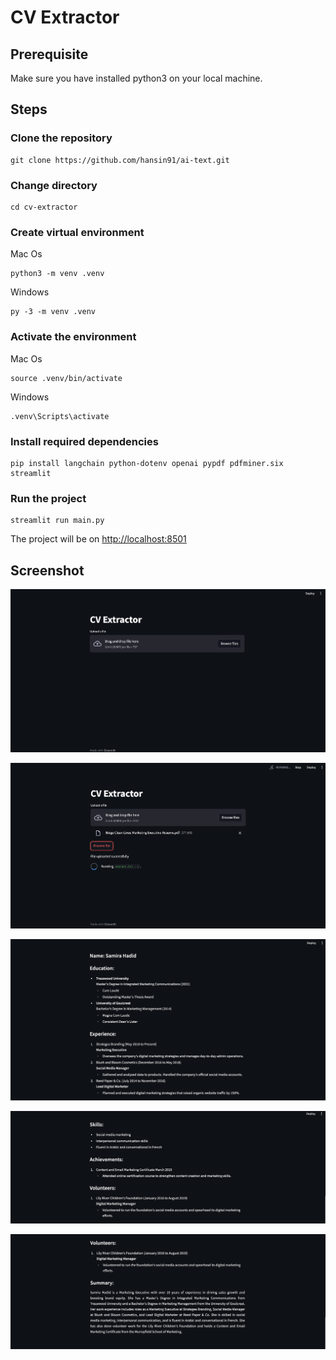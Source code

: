 # CV Extractor


## Prerequisite
Make sure you have installed python3 on your local machine.

## Steps
### Clone the repository
```
git clone https://github.com/hansin91/ai-text.git
```

### Change directory
```
cd cv-extractor
```

### Create virtual environment
Mac Os
```
python3 -m venv .venv
```

Windows
```
py -3 -m venv .venv
```

### Activate the environment
Mac Os
```
source .venv/bin/activate
```

Windows
```
.venv\Scripts\activate
```

### Install required dependencies
```
pip install langchain python-dotenv openai pypdf pdfminer.six streamlit
```

### Run the project
```
streamlit run main.py
```

The project will be on [http://localhost:8501](http://localhost:8501)

## Screenshot
[![Application](/images/image-1.png)](Application)

[![Processing](/images/image-2.png)](Processing)

[![Result](/images/image-3.png)](Result)

[![Result](/images/image-4.png)](Result)

[![Result](/images/image-5.png)](Result)















